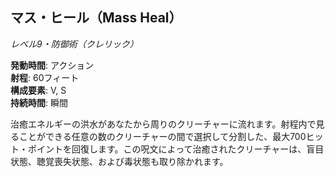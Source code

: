 ## マス・ヒール（Mass Heal）
*レベル9・防御術（クレリック）*

**発動時間**: アクション  
**射程**: 60フィート  
**構成要素**: V, S  
**持続時間**: 瞬間

治癒エネルギーの洪水があなたから周りのクリーチャーに流れます。射程内で見ることができる任意の数のクリーチャーの間で選択して分割した、最大700ヒット・ポイントを回復します。この呪文によって治癒されたクリーチャーは、盲目状態、聴覚喪失状態、および毒状態も取り除かれます。